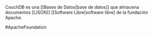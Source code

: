 CouchDB es una [[Bases de Datos|base de datos]] que almacena documentos [[JSON]] [[Software Libre|software libre] de la fundación Apache.

#ApacheFoundation
